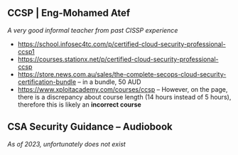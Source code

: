 ## CCSP | Eng-Mohamed Atef
*A very good informal teacher from past CISSP experience*

* https://school.infosec4tc.com/p/certified-cloud-security-professional-ccsp1
* https://courses.stationx.net/p/certified-cloud-security-professional-ccsp
* https://store.news.com.au/sales/the-complete-secops-cloud-security-certification-bundle – in a bundle, 50 AUD
* https://www.xploitacademy.com/courses/ccsp – However, on the page, there is a discrepancy about course length (14 hours instead of 5 hours), therefore this is likely an **incorrect course**  

## CSA Security Guidance – Audiobook
*As of 2023, unfortunately does not exist*
